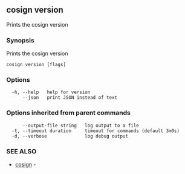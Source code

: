 ## cosign version

Prints the cosign version

### Synopsis

Prints the cosign version

```
cosign version [flags]
```

### Options

```
  -h, --help   help for version
      --json   print JSON instead of text
```

### Options inherited from parent commands

```
      --output-file string   log output to a file
  -t, --timeout duration     timeout for commands (default 3m0s)
  -d, --verbose              log debug output
```

### SEE ALSO

* [cosign](cosign.md)	 - 

